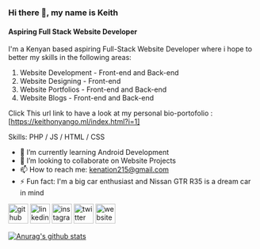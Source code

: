 

### Hi there 👋, my name is Keith
#### Aspiring Full Stack Website Developer
I'm a Kenyan based aspiring Full-Stack Website Developer where i hope to better my skills in the following areas:

1.  Website Development - Front-end and Back-end
2.  Website Designing - Front-end
3.  Website Portfolios - Front-end and Back-end
4.  Website Blogs - Front-end and Back-end


Click This url link to have a look at my personal bio-portofolio : [https://keithonyango.ml/index.html?i=1]



Skills:  PHP / JS / HTML / CSS

- 🌱 I’m currently learning Android Development 
- 👯 I’m looking to collaborate on  Website Projects 
- 📫 How to reach me: kenation215@gmail.com 
- ⚡ Fun fact: I'm a big car enthusiast and Nissan GTR R35 is a dream car in mind 


[<img src='https://cdn.jsdelivr.net/npm/simple-icons@3.0.1/icons/github.svg' alt='github' height='40'>](https://github.com/https://github.com/KenaTionWebTechNatz)  [<img src='https://cdn.jsdelivr.net/npm/simple-icons@3.0.1/icons/linkedin.svg' alt='linkedin' height='40'>](https://www.linkedin.com/in/https://www.linkedin.com/in/keith-onyango-8a2a71199//)  [<img src='https://cdn.jsdelivr.net/npm/simple-icons@3.0.1/icons/instagram.svg' alt='instagram' height='40'>](https://www.instagram.com/https://www.instagram.com/_kenation_/?hl=en/)  [<img src='https://cdn.jsdelivr.net/npm/simple-icons@3.0.1/icons/twitter.svg' alt='twitter' height='40'>](https://twitter.com/https://twitter.com/KeithNathanOny2)  [<img src='https://cdn.jsdelivr.net/npm/simple-icons@3.0.1/icons/icloud.svg' alt='website' height='40'>](https://keithonyango.ml/index.html?i=1)  

[![Anurag's github stats](https://github-readme-stats.vercel.app/api?username=KenaTionWebTechNatz)](https://github.com/anuraghazra/github-readme-stats)


<!--
**KenaTionWebTechNatz/KenaTionWebTechNatz** is a ✨ _special_ ✨ repository because its `README.md` (this file) appears on your GitHub profile.


-->
